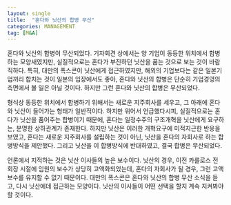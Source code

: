 ```yaml
---
layout: single
title:  "혼다와 닛산의 합병 무산"
categories: MANAGEMENT
tag: [M&A]
---
```


 혼다와 닛산의 합병이 무산되었다. 기자회견 상에서는 양 기업이 동등한 위치에서 합병하는 모양새였지만, 실질적으로는 혼다가 부진하던 닛산을 품는 것으로 보는 것이 바람직하다. 특히, 대만의 폭스콘이 닛산에게 접근하였지만, 해외의 기업보다는 같은 일본기업끼리 합치는 것이 일본의 입장에서도 좋아, 혼다와 닛산의 합병은 단순히 기업경영의 측면에서 볼 일은 아닐 것이다. 하지만 그런 혼다와 닛산의 합병은 무산되었다.

 형식상 동등한 위치에서 합병하기 위해서는 새로운 지주회사를 세우고, 그 아래에 혼다와 닛산이 들어가는 형태가 일반적이다. 하지만 위어서 언급했다시피, 실질적으로는 혼다가 닛산을 품어주는 합병이기 때문에, 혼다는 일정수주의 구조개혁을 닛산에게 요구하는, 분명한 상하관계가 존재한다. 하지만 닛산은 이러한 개혁요구에 미적지근한 반응을 보였고, 혼다는 새로운 지주회사를 설립하는 것이 아닌, 닛산을 혼다의 자회사로 하는 합병방식을 제안했다. 그리고 닛산을 이 합병방식에 반대하였고, 결국 합병은 무산되었다.

 언론에서 지적하는 것은 닛산 이사들의 높은 보수이다. 닛산의 경우, 이전 카를로스 전 회장 시절에 임원의 보수가 상당히 고액화되었는데, 혼다의 자회사가 될 경우, 그런 고액보수를 유지할 수 없기 때문이다. 대만의 폭스콘은 혼다와 닛산의 합병 무산 소식을 듣고, 다시 닛산에데 접근하는 모양이다. 닛산의 이사들이 어떤 선택을 할지 계속 지켜봐야 할 것이다.
